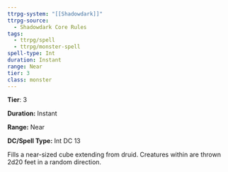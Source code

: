 ```yaml
---
ttrpg-system: "[[Shadowdark]]"
ttrpg-source:
  - Shadowdark Core Rules
tags:
  - ttrpg/spell
  - ttrpg/monster-spell
spell-type: Int
duration: Instant
range: Near
tier: 3
class: monster
---
```

**Tier**: 3

**Duration:** Instant

**Range:** Near

**DC/Spell Type:** Int DC 13

Fills a near-sized cube extending from druid. Creatures within are thrown 2d20 feet in a random direction.
